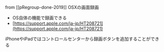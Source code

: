 
from [[pRegroup-done-2019]]
OSXの画面録画
- OS自体の機能で録画できる
- [https://support.apple.com/ja-jp/HT208721](https://support.apple.com/ja-jp/HT208721)

iPhoneやiPadではコントロールセンターから録画ボタンを追加することができる


